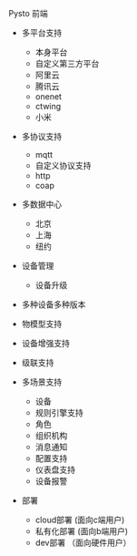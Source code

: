 Pysto 前端

- 多平台支持
  - 本身平台
  - 自定义第三方平台
  - 阿里云
  - 腾讯云
  - onenet
  - ctwing
  - 小米

- 多协议支持
  - mqtt
  - 自定义协议支持
  - http
  - coap
 
- 多数据中心
  - 北京
  - 上海
  - 纽约
- 设备管理
  - 设备升级
- 多种设备多种版本
- 物模型支持
- 设备增强支持
- 级联支持
- 多场景支持
  - 设备
  - 规则引擎支持
  - 角色
  - 组织机构
  - 消息通知
  - 配置支持
  - 仪表盘支持
  - 设备报警
- 部署
  - cloud部署 (面向c端用户)
  - 私有化部署 (面向b端用户)
  - dev部署 （面向硬件用户）
